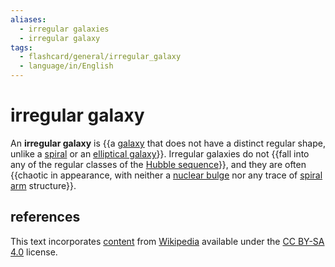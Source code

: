 ```yaml
---
aliases:
  - irregular galaxies
  - irregular galaxy
tags:
  - flashcard/general/irregular_galaxy
  - language/in/English
---
```


# irregular galaxy

An __irregular galaxy__ is {{a [galaxy](galaxy.md) that does not have a distinct regular shape, unlike a [spiral](spiral%20galaxy.md) or an [elliptical galaxy](elliptical%20galaxy.md)}}. Irregular galaxies do not {{fall into any of the regular classes of the [Hubble sequence](Hubble%20sequence.md)}}, and they are often {{chaotic in appearance, with neither a [nuclear bulge](galactic%20bulge.md) nor any trace of [spiral arm](spiral%20arm.md) structure}}. <!--SR:!2024-08-24,16,290!2024-08-25,17,290!2024-08-23,15,290-->

## references

This text incorporates [content](https://en.wikipedia.org/wiki/irregular_galaxy) from [Wikipedia](Wikipedia.md) available under the [CC BY-SA 4.0](https://creativecommons.org/licenses/by-sa/4.0/) license.
